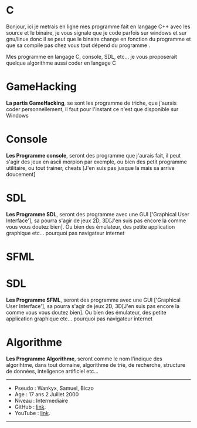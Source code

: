 ﻿# C 
Bonjour, ici je metrais en ligne mes programme fait en langage C++ avec les source et le binaire, je vous signale que je code parfois sur windows et sur gnu/linux donc il se peut que le binaire change en fonction du programme et que sa compile pas chez vous tout dépend du programme .

Mes programme en langage C, console, SDL, etc... je vous proposerait quelque algorithme aussi coder en langage C 

# GameHacking 
**La partis GameHacking**, se sont les programme de triche, que j'aurais coder personnellement,
il faut pour l'instant ce n'est que disponible sur Windows

# Console 
**Les Programme console**, seront des programme que j'aurais fait, il peut s'agir 
des jeux en ascii morpion par exemple, ou bien des petit programme utilitaire, ou 
tout trainer, cheats [J'en suis pas jusque la mais sa arrive doucement] 

# SDL 
**Les Programme SDL**, seront des programme avec une GUI ['Graphical User Interface'],
sa pourra s'agir de jeux 2D, 3D[J'en suis pas encore la comme vous vous doutez bien].
Ou bien des émulateur, des petite application graphique etc... pourquoi pas navigateur internet

# SFML 
# SDL 
**Les Programme SFML**, seront des programme avec une GUI ['Graphical User Interface'],
sa pourra s'agir de jeux 2D, 3D[J'en suis pas encore la comme vous vous doutez bien].
Ou bien des émulateur, des petite application graphique etc... pourquoi pas navigateur internet

# Algorithme
**Les Programme Algorithme**, seront comme le nom l'indique des algorihtme, dans tout domaine,
algorithme de trie, de recherche, structure de données, inteligence artificiel etc... 


-----------------
- Pseudo  : Wankyx, Samuel, Biczo 
- Age     : 17 ans 2 Juillet 2000
- Niveau  : Intermediaire
- GitHub  : [link](https://github.com/Madzcore).
- YouTube : [link](https://www.youtube.com).

-----------------
